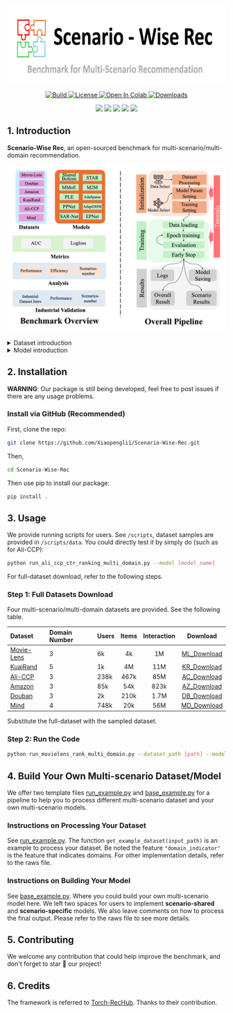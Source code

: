 <p align="center">
<img src='figures/logo.png' height="180">
</p>

<p align="center">
    <a href="https://www.python.org/">
            <img alt="Build" src="https://img.shields.io/badge/Made%20with-Python-1f425f.svg?color=purple">
    </a>
    <a href="https://github.com/Xiaopengli1/Scenario-Wise-Rec/blob/main/LICENSE">
        <img alt="License" src="https://img.shields.io/badge/License-MIT-blue?style=flat&logoColor=blue">
    </a>
    <a href="https://colab.research.google.com/drive/1dUX194vy2Ax7ZQAmyotsOAevZdz7jcaM?usp=sharing">
        <img alt="Open In Colab" src="https://colab.research.google.com/assets/colab-badge.svg">
    </a>
    <a href="https://github.com/Xiaopengli1/Scenario-Wise-Rec">
        <img alt="Downloads" src="https://badges.frapsoft.com/os/v1/open-source.svg?v=103">
    </a>
</p>
<p align="center">
  <img src='https://img.shields.io/badge/python-3.8+-brightgreen'>
  <img src='https://img.shields.io/badge/torch-1.13+-brightgreen'>
  <img src='https://img.shields.io/badge/scikit_learn-1.2.1+-brightgreen'>
  <img src='https://img.shields.io/badge/pandas-1.5.3+-brightgreen'>
<a href="https://hits.seeyoufarm.com"><img src="https://hits.seeyoufarm.com/api/count/incr/badge.svg?url=https%3A%2F%2Fgithub.com%2FXiaopengli1%2FScenario-Wise-Rec&count_bg=%2379C83D&title_bg=%23555555&icon=&icon_color=%23E7E7E7&title=hits&edge_flat=false"/></a>

## 1. Introduction

[//]: # (English | [简体中文]&#40;README_CN.md&#41;)

**Scenario-Wise Rec**, an open-sourced benchmark for multi-scenario/multi-domain recommendation.

![structures](figures/structure_new.png)

<details>

<summary>Dataset introduction</summary>


| Dataset   | Domain number | # Interaction | # User    | # Item      |
|-----------|---------------|-------------|---------|-----------|
| [MovieLens](https://grouplens.org/datasets/movielens/) | Domain 0      | 210,747     | 1,325   | 3,429     |
|           | Domain 1      | 395,556     | 2,096   | 3,508     |
|           | Domain 2      | 393,906     | 2,619   | 3,595     |
| [KuaiRand](https://kuairand.com/) | Domain 0      | 2,407,352   | 961     | 1,596,491 |
|           | Domain 1      | 7,760,237   | 991     | 2,741,383 |
|           | Domain 2      | 895,385     | 171     | 332,210   |
|           | Domain 3      | 402,366     | 832     | 547,908   |
|           | Domain 4      | 183,403     | 832     | 43,106    |
| [Ali-CCP](https://tianchi.aliyun.com/dataset/408)   | Domain 0      | 32,236,951  | 89,283  | 465,870   |
|           | Domain 1      | 639,897     | 2,561   | 188,610   |
|           | Domain 2      | 52,439,671  | 150,471 | 467,122   |
| [Amazon](https://jmcauley.ucsd.edu/data/amazon/)    | Domain 0      | 198,502     | 22,363  | 12,101    |
|           | Domain 1      | 278,677     | 39,387  | 23,033    |
|           | Domain 2      | 346,355     | 38,609  | 18,534    |
| [Douban](https://www.kaggle.com/datasets/fengzhujoey/douban-datasetratingreviewside-information)    | Domain 0      | 227,251     | 2,212   | 95,872    |
|           | Domain 1      | 179,847     | 1,820   | 79,878    |
|           | Domain 2      | 1,278,401   | 2,712   | 34,893    |
| [Mind](https://msnews.github.io/)      | Domain 0      | 26,057,579  | 737,687 | 8,086     |
|           | Domain 1      | 11,206,494  | 678,268 | 1,797     |
|           | Domain 2      | 10,237,589  | 696,918 | 8,284     |
|           | Domain 3      | 9,226,382   | 656,970 | 1,804     |

</details>

<details>

<summary>Model introduction</summary>


| Model         | model_name     | Link                                              |
|---------------|----------------|---------------------------------------------------|
| Shared Bottom | SharedBottom   | [Link](https://link.springer.com/article/10.1023/A:1007379606734) |
| MMOE          | MMOE           | [Link](https://www.kdd.org/kdd2018/accepted-papers/view/modeling-task-relationships-in-multi-task-learning-with-multi-gate-mixture-) |
| PLE           | PLE            | [Link](https://dl.acm.org/doi/10.1145/3383313.3412236) |
| SAR-Net       | sarnet         | [Link](https://arxiv.org/abs/2110.06475) |
| STAR          | star           | [Link](https://dl.acm.org/doi/abs/10.1145/3459637.3481941) | 
| M2M           | m2m            | [Link](https://dl.acm.org/doi/abs/10.1145/3488560.3498479) |
| AdaSparse     | adasparse      | [Link](https://arxiv.org/abs/2206.13108) |
| AdaptDHM      | adaptdhm       | [Link](https://arxiv.org/abs/2211.12105) |
| EPNet         | ppnet          | [Link](https://arxiv.org/abs/2302.01115) |
| PPNet         | epnet          | [Link](https://arxiv.org/abs/2302.01115) |

</details>

[//]: # (Check our paper: [Scenario-Wise Rec: A Multi-Scenario Recommendation Benchmark]&#40;&#41;.)

## 2. Installation
**WARNING**: Our package is still being developed, feel free to post issues if there are any usage problems.


[//]: # (### Install via `pip`)

[//]: # (We provide a Python package *scenario_wise_rec* for users. Simply run:)

[//]: # (```sh)

[//]: # (pip install -i https://test.pypi.org/simple/ scenario-wise-rec)

[//]: # (```)

[//]: # ()
[//]: # (Note that the pip installation could be behind the recent updates. So, if you want to use the latest features or develop based on our code, you should install via source code.)

### Install via GitHub (Recommended)

First, clone the repo:
```sh
git clone https://github.com/Xiaopengli1/Scenario-Wise-Rec.git
```

Then, 

```sh
cd Scenario-Wise-Rec
```

Then use pip to install our package:

```sh
pip install .
```

## 3. Usage
We provide running scripts for users. See `/scripts`, dataset samples are provided in `/scripts/data`. You could directly test it by simply do (such as for Ali-CCP):
```sh
python run_ali_ccp_ctr_ranking_multi_domain.py --model [model_name]
```
For full-dataset download, refer to the following steps.

### Step 1: Full Datasets Download

Four multi-scenario/multi-domain datasets are provided. See the following table.

| Dataset                                                                                          | Domain  Number | Users | Items | Interaction |    Download     |
|:-------------------------------------------------------------------------------------------------|:---------------|:------|:-----:|:-----------:|:---------------:|
| [Movie-Lens](https://grouplens.org/datasets/movielens/)                                          | 3              | 6k    |  4k   |     1M      | [ML_Download](https://drive.google.com/file/d/1c8yqnw0U5oTfz_Yowtd9D37UUIIAeIiM/view?usp=sharing) | 
| [KuaiRand](https://kuairand.com/)                                                                | 5              | 1k    |  4M   |     11M     | [KR_Download](https://drive.google.com/file/d/1-39JNTQ-NCW1O0bFA6YtP_Rg1yl0QiSQ/view?usp=sharing) | 
| [Ali-CCP](https://tianchi.aliyun.com/dataset/408)                                                | 3              | 238k  | 467k  |     85M     | [AC_Download](https://drive.google.com/drive/folders/1plgdPg_MGlgJbyFr6FAqmWnAgkL-qAxm?usp=sharing) | 
| [Amazon](https://jmcauley.ucsd.edu/data/amazon/)                                                 | 3              | 85k   |  54k  |    823k     | [AZ_Download](https://drive.google.com/file/d/1-3cmIlJUTD4m_1c8c5DpWWm9Pxz3Ed6x/view?usp=drive_link) | 
| [Douban](https://www.kaggle.com/datasets/fengzhujoey/douban-datasetratingreviewside-information) | 3              | 2k    | 210k  |    1.7M     | [DB_Download](https://drive.google.com/file/d/1CJbbiNLlyXXGofWMMkxQ_e3tg_1VByio/view?usp=sharing) | 
| [Mind](https://msnews.github.io/)                                                                | 4              | 748k  |  20k  |     56M     | [MD_Download](https://drive.google.com/file/d/10_f9q4C9pqnetfKRdygjTCZBS_od5_7z/view?usp=drive_link) | 


Substitute the full-dataset with the sampled dataset.

### Step 2: Run the Code 
```sh
python run_movielens_rank_multi_domain.py --dataset_path [path] --model_name [model_name] --device ["cpu"/"cuda:0"] --epoch [maximum epoch] --learning_rate [1e-3/1e-5] --batch_size [2048/4096] --seed [random seed] 
```

[//]: # (## Citation)

## 4. Build Your Own Multi-scenario Dataset/Model
We offer two template files [run_example.py](https://github.com/Xiaopengli1/Scenario-Wise-Rec/blob/main/scripts/run_example.py) and [base_example.py](https://github.com/Xiaopengli1/Scenario-Wise-Rec/blob/main/scenario_wise_rec/models/multi_domain/base_example.py) for a pipeline to help you to process different multi-scenario dataset and your own multi-scenario models. 

### Instructions on Processing Your Dataset
See [run_example.py](https://github.com/Xiaopengli1/Scenario-Wise-Rec/blob/main/scripts/run_example.py).
The function `get_example_dataset(input_path)` is an example to process your dataset. Be noted the feature 
`"domain_indicator"` is the feature that indicates domains. For other implementation details, refer to the raws file.

### Instructions on Building Your Model
See [base_example.py](https://github.com/Xiaopengli1/Scenario-Wise-Rec/blob/main/scenario_wise_rec/models/multi_domain/base_example.py).
Where you could build your own multi-scenario model here. We left two spaces for users to implement **scenario-shared** 
and **scenario-specific** models. We also leave comments on how to process the final output. Please refer to 
the raws file to see more details.  

## 5. Contributing
We welcome any contribution that could help improve the benchmark, and don't forget to star 🌟 our project!


## 6. Credits
The framework is referred to [Torch-RecHub](https://github.com/datawhalechina/torch-rechub). Thanks to their contribution.
